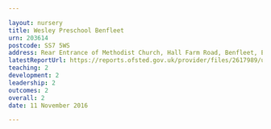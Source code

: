 ```yaml
---

layout: nursery
title: Wesley Preschool Benfleet
urn: 203614
postcode: SS7 5WS
address: Rear Entrance of Methodist Church, Hall Farm Road, Benfleet, Essex, SS7 5WS
latestReportUrl: https://reports.ofsted.gov.uk/provider/files/2617989/urn/203614.pdf
teaching: 2
development: 2
leadership: 2
outcomes: 2
overall: 2
date: 11 November 2016

---
```

